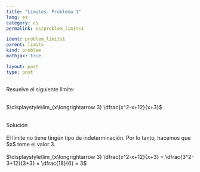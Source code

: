 ```yaml
---
title: "Límites. Problema 1"
lang: es
category: es
permalink: es/problem_limits1

ident: problem_limits1
parent: limits
kind: problem
mathjax: true

layout: post
type: post
---
```


<div>
Resuelve el siguiente límite: <br><br>

$\displaystyle\lim_{x\longrightarrow 3} \dfrac{x^2-x+12}{x+3}$<br><br>

<div class="bcblue boxdissap">
Solución
</div><br>

<div class="dissap">
El límite no tiene tingún tipo de indeterminación. Por lo tanto, hacemos que $x$ tome el valor 3. <br><br>
$\displaystyle\lim_{x\longrightarrow 3} \dfrac{x^2-x+12}{x+3} = \dfrac{3^2-3+12}{3+3} = \dfrac{18}{6} = 3$<br><br>
</div>
